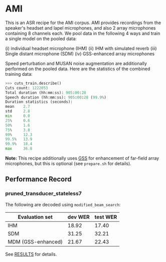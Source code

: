 # AMI

This is an ASR recipe for the AMI corpus. AMI provides recordings from the speaker's
headset and lapel microphones, and also 2 array microphones containing 8 channels each.
We pool data in the following 4 ways and train a single model on the pooled data:

(i) individual headset microphone (IHM)
(ii) IHM with simulated reverb
(iii) Single distant microphone (SDM)
(iv) GSS-enhanced array microphones

Speed perturbation and MUSAN noise augmentation are additionally performed on the pooled
data. Here are the statistics of the combined training data:

```python
>>> cuts_train.describe()
Cuts count: 1222053
Total duration (hh:mm:ss): 905:00:28
Speech duration (hh:mm:ss): 905:00:28 (99.9%)
Duration statistics (seconds):
mean    2.7
std     2.8
min     0.0
25%     0.6
50%     1.6
75%     3.8
99%     12.3
99.5%   13.9
99.9%   18.4
max     36.8
```

**Note:** This recipe additionally uses [GSS](https://github.com/desh2608/gss) for enhancement
of far-field array microphones, but this is optional (see `prepare.sh` for details).

## Performance Record

### pruned_transducer_stateless7

The following are decoded using `modified_beam_search`:

| Evaluation set           | dev WER    | test WER |
|--------------------------|------------|---------|
| IHM                      |  18.92  | 17.40 |
| SDM                      |  31.25  | 32.21 |
| MDM (GSS-enhanced)       |  21.67  | 22.43 |

See [RESULTS](/egs/ami/ASR/RESULTS.md) for details.
